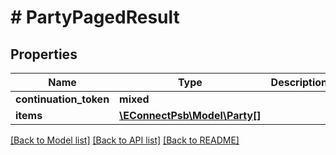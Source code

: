 # # PartyPagedResult

## Properties

Name | Type | Description | Notes
------------ | ------------- | ------------- | -------------
**continuation_token** | **mixed** |  | [optional]
**items** | [**\EConnectPsb\Model\Party[]**](Party.md) |  | [optional]

[[Back to Model list]](../../README.md#models) [[Back to API list]](../../README.md#endpoints) [[Back to README]](../../README.md)
